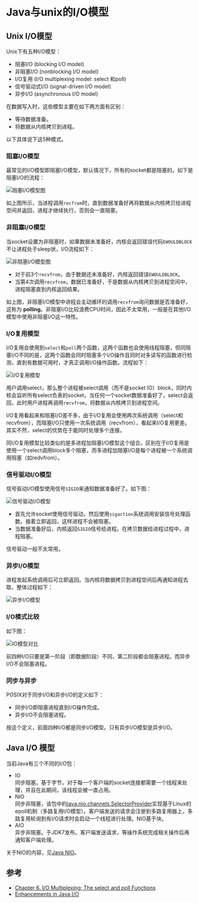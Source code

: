 # Java与unix的I/O模型

## Unix I/O模型

Unix下有五种I/O模型：
- 阻塞I/O (blocking I/O model)
- 非阻塞I/O (nonblocking I/O model)
- I/O复用 (I/O multiplexing model: select 和poll)
- 信号驱动式I/O (signal-driven I/O model)
- 异步I/O (asynchronous I/O model)

在数据写入时，这些模型主要在如下两方面有区别：
- 等待数据准备。
- 将数据从内核拷贝到进程。

以下具体说下这5种模式。

### 阻塞I/O模型
最常见的I/O模型即阻塞I/O模型，默认情况下，所有的socket都是阻塞的。如下是阻塞I/O的流程：

![阻塞I/O模型图](img/java_io_model/blocking_io.png)

如上图所示，当进程调用`recfrom`时，直到数据准备好再将数据从内核拷贝给进程空间并返回，进程才继续执行，否则会一直阻塞。

### 非阻塞I/O模型
当socket设置为非阻塞时，如果数据未准备好，内核会返回错误代码`EWOULDBLOCK`不让进程处于sleep状，I/O流程如下：

![非阻塞I/O模型图](img/java_io_model/nonblocking_io.png)

- 对于前3个`recvfrom`，由于数据还未准备好，内核返回错误`EWOULDBLOCK`。
- 当第4次调用`recvfrom`，数据已准备好，于是数据从内核拷贝到进程空间中，进程阻塞直到内核返回结果。

如上图，非阻塞I/O模型中进程会主动循环的调用`recvfrom`询问数据是否准备好，这称为 **polling**。非阻塞I/O比较浪费CPU时间，因此不太常用，一般是在其他I/O模型中使用非阻塞I/O这一特性。

### I/O复用模型
I/O复用会使用到`select`和`poll`两个函数，这两个函数也会使用线程阻塞，但同阻塞I/O不同的是，这两个函数会同时阻塞多个I/O操作且同时对多读写的函数进行检测，直到有数据可用时，才真正调用I/O操作函数。流程如下：

![I/O复用模型](img/java_io_model/io_multiplexing.png)

用户调用select，那么整个进程被select调用（而不是socket IO）block，同时内核会监听所有select负表的socket，当任何一个socket数据准备好了，select会返回，此时用户进程再调用`recvfrom`，将数据从内核拷贝到进程空间。

I/O复用看起来和阻塞I/O差不多，由于I/O复用会使用两次系统调用（select和recvfrom），而阻塞I/O只使用一次系统调用（recvfrom），看起来I/O复用更差。其实不然，select的优势在于能同时处理多个连接。

同I/O复用模型比较类似的是多进程加阻塞I/O模型这个组合。区别在于I/O复用是使用一个select调用block多个阻塞，而多进程加阻塞I/O是每个进程被一个系统调用阻塞（如redvfrom）。

### 信号驱动I/O模型

信号驱动I/O模型使用信号`SIGIO`来通知数据准备好了。如下图：

![信号驱动I/O模型](img/java_io_model/signal_driven_io.png)

- 首先允许socket使用信号驱动，然后使用`sigaction`系统调用安装信号处理函数，接着立即返回，这样进程不会被阻塞。
- 当数据准备好后，内核返回`SIGIO`信号给进程。在拷贝数据给进程过程中，进程阻塞。

信号驱动一般不太常用。

### 异步I/O模型
进程发起系统调用后可立即返回。当内核将数据拷贝到进程空间后再通知进程去取，整体过程如下：

![异步I/O模型](img/java_io_model/asyn_io.png)


### I/O模式比较

如下图：

![IO模型对比](img/java_io_model/comparison.png)

前四种I/O只要是第一阶段（即数据阶段）不同，第二阶段都会阻塞进程。而异步I/O不会阻塞进程。

### 同步与异步

POSIX对于同步I/O和异步I/O的定义如下：

- 同步I/O即阻塞进程直到I/O操作完成。
- 异步I/O不会阻塞进程。

按这个定义，前面四种I/O都是同步I/O模型。只有异步I/O模型是异步I/O。

## Java I/O 模型

当前Java有三个不同的I/O包：

- IO   
  同步阻塞。基于字节，对于每一个客户端的socket连接都需要一个线程来处理，并且在此期间，该线程会被一直占用。
- NIO   
  同步非阻塞，该包中的[java.nio.channels.SelectorProvider](https://docs.oracle.com/javase/8/docs/api/java/nio/channels/spi/SelectorProvider.html)实现基于Linux的epoll机制（多路复用I/O模型）。客户端发送的请求会注册到多路复用器上，多路复用轮询到有I/O请求时会启动一个线程进行处理。NIO基于块。
- AIO   
  异步非阻塞。于JDK7发布。客户端发送请求，等操作系统完成相关操作后再通知客户端处理。

关于NIO的内容，见[Java NIO](java_nio.md)。

## 参考
- [Chapter 6. I/O Multiplexing: The select and poll Functions](https://notes.shichao.io/unp/ch6/)
- [Enhancements in Java I/O](https://docs.oracle.com/javase/8/docs/technotes/guides/io/enhancements.html)
